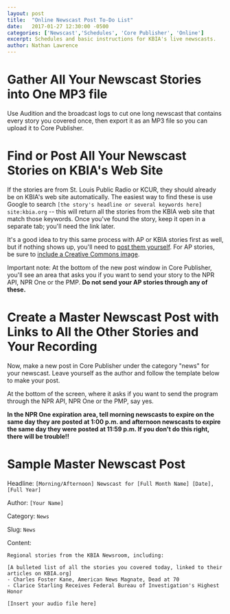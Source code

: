 ```yaml
---
layout: post
title:  "Online Newscast Post To-Do List"
date:   2017-01-27 12:30:00 -0500
categories: ['Newscast','Schedules', 'Core Publisher', 'Online']
excerpt: Schedules and basic instructions for KBIA's live newscasts.
author: Nathan Lawrence
---
```


# Gather All Your Newscast Stories into One MP3 file
Use Audition and the broadcast logs to cut one long newscast that contains every story you covered once, then export it as an MP3 file so you can upload it to Core Publisher.

# Find or Post All Your Newscast Stories on KBIA's Web Site
If the stories are from St. Louis Public Radio or KCUR, they should already be on KBIA's web site automatically. The easiest way to find these is use Google to search `[the story's headline or several keywords here] site:kbia.org` -- this will return all the stories from the KBIA web site that match those keywords. Once you've found the story, keep it open in a separate tab; you'll need the link later.

It's a good idea to try this same process with AP or KBIA stories first as well, but if nothing shows up, you'll need to [post them yourself](http://apps.kbia.org/workingatkbia/2017/video-creating-core-publisher-post/). For AP stories, be sure to [include a Creative Commons image](http://apps.kbia.org/workingatkbia/2017/video-adding-images-online-story/).

Important note: At the bottom of the new post window in Core Publisher, you'll see an area that asks you if you want to send your story to the NPR API, NPR One or the PMP. __Do not send your AP stories through any of these.__

# Create a Master Newscast Post with Links to All the Other Stories and Your Recording
Now, make a new post in Core Publisher under the category "news" for your newscast. Leave yourself as the author and follow the template below to make your post. 

At the bottom of the screen, where it asks if you want to send the program through the NPR API, NPR One or the PMP, say yes. 

__In the NPR One expiration area, tell morning newscasts to expire on the same day they are posted at 1:00 p.m. and afternoon newscasts to expire the same day they were posted at 11:59 p.m. If you don't do this right, there will be trouble!!__


# Sample Master Newscast Post

Headline: `[Morning/Afternoon] Newscast for [Full Month Name] [Date], [Full Year]`

Author: `[Your Name]`

Category: `News`

Slug: `News`

Content:

```
Regional stories from the KBIA Newsroom, including: 

[A bulleted list of all the stories you covered today, linked to their articles on KBIA.org]
- Charles Foster Kane, American News Magnate, Dead at 70
- Clarice Starling Receives Federal Bureau of Investigation's Highest Honor

[Insert your audio file here]
```
